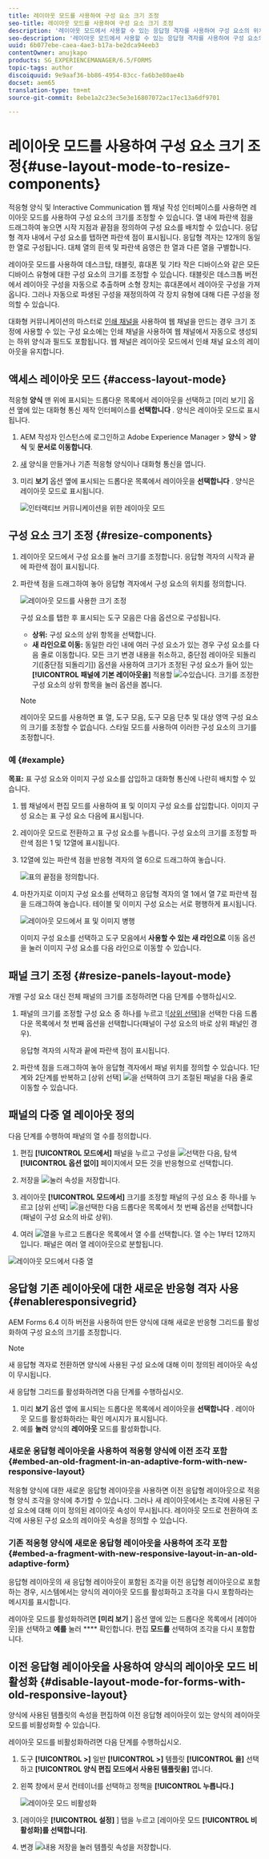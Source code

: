 ```yaml
---
title: 레이아웃 모드를 사용하여 구성 요소 크기 조정
seo-title: 레이아웃 모드를 사용하여 구성 요소 크기 조정
description: '레이아웃 모드에서 사용할 수 있는 응답형 격자를 사용하여 구성 요소의 위치를 정의합니다. '
seo-description: '레이아웃 모드에서 사용할 수 있는 응답형 격자를 사용하여 구성 요소의 위치를 정의합니다. '
uuid: 6b077ebe-caea-4ae3-b17a-be2dca94eeb3
contentOwner: anujkapo
products: SG_EXPERIENCEMANAGER/6.5/FORMS
topic-tags: author
discoiquuid: 9e9aaf36-bb86-4954-83cc-fa6b3e80ae4b
docset: aem65
translation-type: tm+mt
source-git-commit: 8ebe1a2c23ec5e3e16807072ac17ec13a6df9701

---
```



# 레이아웃 모드를 사용하여 구성 요소 크기 조정{#use-layout-mode-to-resize-components}

적응형 양식 및 Interactive Communication 웹 채널 작성 인터페이스를 사용하면 레이아웃 모드를 사용하여 구성 요소의 크기를 조정할 수 있습니다. 열 내에 파란색 점을 드래그하여 놓으면 시작 지점과 끝점을 정의하여 구성 요소를 배치할 수 있습니다. 응답형 격자 내에서 구성 요소를 탭하면 파란색 점이 표시됩니다. 응답형 격자는 12개의 동일한 열로 구성됩니다. 대체 열의 흰색 및 파란색 음영은 한 열과 다른 열을 구별합니다.

레이아웃 모드를 사용하여 데스크탑, 태블릿, 휴대폰 및 기타 작은 디바이스와 같은 모든 디바이스 유형에 대한 구성 요소의 크기를 조정할 수 있습니다. 태블릿은 데스크톱 버전에서 레이아웃 구성을 자동으로 추출하며 소형 장치는 휴대폰에서 레이아웃 구성을 가져옵니다. 그러나 자동으로 파생된 구성을 재정의하여 각 장치 유형에 대해 다른 구성을 정의할 수 있습니다.

대화형 커뮤니케이션의 마스터로 [인쇄 채널을](../../forms/using/create-interactive-communication.md) 사용하여 웹 채널을 만드는 경우 크기 조정에 사용할 수 있는 구성 요소에는 인쇄 채널을 사용하여 웹 채널에서 자동으로 생성되는 하위 양식과 필드도 포함됩니다. 웹 채널은 레이아웃 모드에서 인쇄 채널 요소의 레이아웃을 유지합니다.

## 액세스 레이아웃 모드 {#access-layout-mode}

적응형 **양식** 맨 위에 표시되는 드롭다운 목록에서 레이아웃을 선택하고 [미리 보기] 옵션 옆에 있는 대화형 통신 제작 인터페이스를 **선택합니다** . 양식은 레이아웃 모드로 표시됩니다.

1. AEM 작성자 인스턴스에 로그인하고 Adobe Experience Manager > **양식** > **양식** 및 **문서로 이동합니다**.
1. [새](../../forms/using/create-interactive-communication.md) 양식을 만들거나 기존 적응형 양식이나 대화형 통신을 엽니다.
1. 미리 **보기** 옵션 옆에 표시되는 드롭다운 목록에서 레이아웃을 **선택합니다** . 양식은 레이아웃 모드로 표시됩니다.

   ![인터랙티브 커뮤니케이션을 위한 레이아웃 모드](assets/layout_mode_ic_new.png)

## 구성 요소 크기 조정 {#resize-components}

1. 레이아웃 모드에서 구성 요소를 눌러 크기를 조정합니다. 응답형 격자의 시작과 끝에 파란색 점이 표시됩니다.
1. 파란색 점을 드래그하여 놓아 응답형 격자에서 구성 요소의 위치를 정의합니다.

   ![레이아웃 모드를 사용한 크기 조정](assets/layout_mode_resize_new_updated.png)

   구성 요소를 탭한 후 표시되는 도구 모음은 다음 옵션으로 구성됩니다.

   * **상위:** 구성 요소의 상위 항목을 선택합니다.
   * **새 라인으로 이동:** 동일한 라인 내에 여러 구성 요소가 있는 경우 구성 요소를 다음 줄로 이동합니다.
   모든 크기 변경 내용을 취소하고, 중단점 레이아웃 되돌리기([중단점 되돌리기]) 옵션을 사용하여 크기가 조정된 구성 요소가 들어 있는 **[!UICONTROL 패널에 기본 레이아웃을]** 적용할 ![수](assets/reverttopreviouslypublishedversion.png)있습니다. 크기를 조정한 구성 요소의 상위 항목을 눌러 옵션을 봅니다.

   >[!NOTE]
   >
   >레이아웃 모드를 사용하면 표 열, 도구 모음, 도구 모음 단추 및 대상 영역 구성 요소의 크기를 조정할 수 없습니다. 스타일 모드를 사용하여 이러한 구성 요소의 크기를 조정합니다.

### 예 {#example}

**목표:** 표 구성 요소와 이미지 구성 요소를 삽입하고 대화형 통신에 나란히 배치할 수 있습니다.

1. 웹 채널에서 편집 모드를 사용하여 표 및 이미지 구성 요소를 삽입합니다. 이미지 구성 요소는 표 구성 요소 다음에 표시됩니다.
1. 레이아웃 모드로 전환하고 표 구성 요소를 누릅니다. 구성 요소의 크기를 조정할 파란색 점은 1 및 12열에 표시됩니다.
1. 12열에 있는 파란색 점을 반응형 격자의 열 6으로 드래그하여 놓습니다.

   ![표의 끝점을 정의합니다.](assets/layout_mode_end_point_table_new.png)

1. 마찬가지로 이미지 구성 요소를 선택하고 응답형 격자의 열 1에서 열 7로 파란색 점을 드래그하여 놓습니다. 테이블 및 이미지 구성 요소는 서로 평행하게 표시됩니다.

   ![레이아웃 모드에서 표 및 이미지 병행](assets/table_image_parallel_new.png)

   이미지 구성 요소를 선택하고 도구 모음에서 **사용할 수 있는 새 라인으로** 이동 옵션을 눌러 이미지 구성 요소를 다음 라인으로 이동할 수 있습니다.

## 패널 크기 조정 {#resize-panels-layout-mode}

개별 구성 요소 대신 전체 패널의 크기를 조정하려면 다음 단계를 수행하십시오.

1. 패널의 크기를 조정할 구성 요소 중 하나를 누르고 ![[상위 선택](assets/select_parent_icon.svg)]을 선택한 다음 드롭다운 목록에서 첫 번째 옵션을 선택합니다(패널이 구성 요소의 바로 상위 패널인 경우).

   응답형 격자의 시작과 끝에 파란색 점이 표시됩니다.

1. 파란색 점을 드래그하여 놓아 응답형 격자에서 패널 위치를 정의할 수 있습니다.
1단계와 2단계를 반복하고 [상위 선택] ![을](assets/float_to_new_line_icon.svg) 선택하여 크기 조절된 패널을 다음 줄로 이동할 수 있습니다.

## 패널의 다중 열 레이아웃 정의

다음 단계를 수행하여 패널의 열 수를 정의합니다.

1. 편집 **[!UICONTROL 모드에서]** 패널을 누르고 구성을 ![선택한 다음](assets/configure_icon.png), 탐색 **[!UICONTROL 옵션 없이]** 페이지에서 모든 것을 반응형으로 선택합니다.

1. 저장을 ![눌러](assets/save_icon.svg) 속성을 저장합니다.

1. 레이아웃 **[!UICONTROL 모드에서]** 크기를 조정할 패널의 구성 요소 중 하나를 누르고 [상위 선택] ![을](assets/select_parent_icon.svg)선택한 다음 드롭다운 목록에서 첫 번째 옵션을 선택합니다(패널이 구성 요소의 바로 상위).

1. 여러 ![열을](assets/multi-column.svg) 누르고 드롭다운 목록에서 열 수를 선택합니다. 열 수는 1부터 12까지입니다. 패널은 여러 열 레이아웃으로 분할됩니다.

![레이아웃 모드에서 다중 열](assets/multi-column-layout.png)

## 응답형 기존 레이아웃에 대한 새로운 반응형 격자 사용 {#enableresponsivegrid}

AEM Forms 6.4 이하 버전을 사용하여 만든 양식에 대해 새로운 반응형 그리드를 활성화하여 구성 요소의 크기를 조정합니다.

>[!NOTE]
>
>새 응답형 격자로 전환하면 양식에 사용된 구성 요소에 대해 이미 정의된 레이아웃 속성이 무시됩니다.

새 응답형 그리드를 활성화하려면 다음 단계를 수행하십시오.

1. 미리 **보기** 옵션 옆에 표시되는 드롭다운 목록에서 레이아웃을 **선택합니다** . 레이아웃 모드를 활성화하라는 확인 메시지가 표시됩니다.
1. 예를 **눌러** 양식의 **레이아웃** 모드를 활성화합니다.

### 새로운 응답형 레이아웃을 사용하여 적응형 양식에 이전 조각 포함 {#embed-an-old-fragment-in-an-adaptive-form-with-new-responsive-layout}

적응형 양식에 대한 새로운 응답형 레이아웃을 사용하면 이전 응답형 레이아웃으로 적응형 양식 조각을 양식에 추가할 수 있습니다. 그러나 새 레이아웃에서는 조각에 사용된 구성 요소에 대해 이미 정의된 레이아웃 속성이 무시됩니다. 레이아웃 모드로 전환하여 조각에 사용된 구성 요소의 레이아웃 속성을 정의할 수 있습니다.

### 기존 적응형 양식에 새로운 응답형 레이아웃을 사용하여 조각 포함 {#embed-a-fragment-with-new-responsive-layout-in-an-old-adaptive-form}

응답형 레이아웃의 새 응답형 레이아웃이 포함된 조각을 이전 응답형 레이아웃으로 포함하는 경우, 시스템에서는 양식의 레이아웃 모드를 활성화하고 조각을 다시 포함하라는 메시지를 표시합니다.

레이아웃 모드를 활성화하려면 **[미리 보기** ] 옵션 옆에 있는 드롭다운 목록에서 [레이아웃]을 선택하고 **예를** 눌러 **** 확인합니다. 편집 **모드를** 선택하여 조각을 다시 포함합니다.

## 이전 응답형 레이아웃을 사용하여 양식의 레이아웃 모드 비활성화 {#disable-layout-mode-for-forms-with-old-responsive-layout}

양식에 사용된 템플릿의 속성을 편집하여 이전 응답형 레이아웃이 있는 양식의 레이아웃 모드를 비활성화할 수 있습니다.

레이아웃 모드를 비활성화하려면 다음 단계를 수행하십시오.

1. 도구 **[!UICONTROL >]** 일반 **[!UICONTROL >]** 템플릿 **[!UICONTROL 을]** 선택하고 **[!UICONTROL 양식 편집 모드에서 사용된 템플릿을]** 엽니다.
1. 왼쪽 창에서 문서 컨테이너를 선택하고 정책을 **[!UICONTROL 누릅니다.]**

   ![레이아웃 모드 비활성화](assets/policy_disable_layout_mode.png)

1. [레이아웃 **[!UICONTROL 설정]** ] 탭을 누르고 [레이아웃 모드 **[!UICONTROL 비활성화]를 선택합니다]**.
1. 변경 ![내용](assets/save_icon.png) 저장을 눌러 템플릿 속성을 저장합니다.

